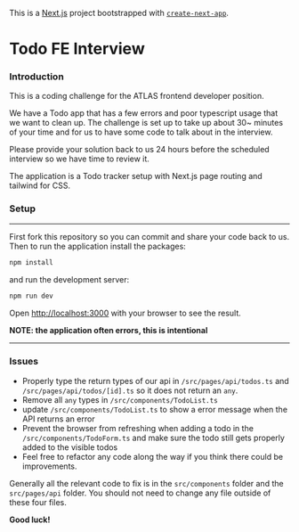 This is a [Next.js](https://nextjs.org/) project bootstrapped with [`create-next-app`](https://github.com/vercel/next.js/tree/canary/packages/create-next-app).

# Todo FE Interview

### Introduction

This is a coding challenge for the ATLAS frontend developer position.

We have a Todo app that has a few errors and poor typescript usage that we want to clean up. The challenge is set up to take up about 30~ minutes of your time and for us to have some code to talk about in the interview.

Please provide your solution back to us 24 hours before the scheduled interview so we have time to review it.

The application is a Todo tracker setup with Next.js page routing and tailwind for CSS.

### Setup

---

First fork this repository so you can commit and share your code back to us.
Then to run the application install the packages:

```bash
npm install
```

and run the development server:

```bash
npm run dev
```

Open [http://localhost:3000](http://localhost:3000) with your browser to see the result.

**NOTE: the application often errors, this is intentional**

---

### Issues

- Properly type the return types of our api in `/src/pages/api/todos.ts` and `/src/pages/api/todos/[id].ts` so it does not return an `any`.
- Remove all `any` types in `/src/components/TodoList.ts`
- update `/src/components/TodoList.ts` to show a error message when the API returns an error
- Prevent the browser from refreshing when adding a todo in the `/src/components/TodoForm.ts`
  and make sure the todo still gets properly added to the visible todos
- Feel free to refactor any code along the way if you think there could be improvements.

Generally all the relevant code to fix is in the `src/components` folder and the `src/pages/api` folder. You should not need to change any file outside of these four files.

**Good luck!**
